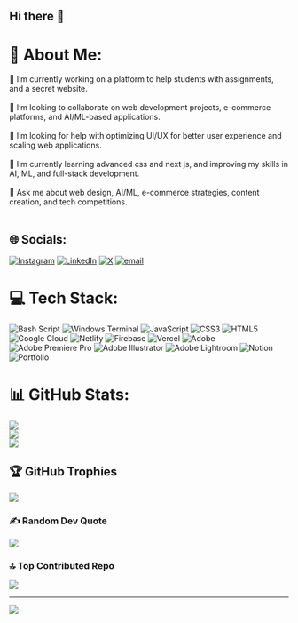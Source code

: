 ## Hi there 👋
# 💫 About Me:
🔭 I’m currently working on a platform to help  students with assignments, and a secret  website.<br><br>👯 I’m looking to collaborate on web development projects, e-commerce platforms, and AI/ML-based applications.<br><br>🤝 I’m looking for help with optimizing UI/UX for better user experience and scaling web applications.<br><br>🌱 I’m currently learning advanced css and next js, and improving my skills in AI, ML, and full-stack development.<br><br>💬 Ask me about web design, AI/ML, e-commerce strategies, content creation, and tech competitions.<br><br>


## 🌐 Socials:
[![Instagram](https://img.shields.io/badge/Instagram-%23E4405F.svg?logo=Instagram&logoColor=white)](https://instagram.com/krit.garg) [![LinkedIn](https://img.shields.io/badge/LinkedIn-%230077B5.svg?logo=linkedin&logoColor=white)](https://linkedin.com/in/krit--garg) [![X](https://img.shields.io/badge/X-black.svg?logo=X&logoColor=white)](https://x.com/KritGarg) [![email](https://img.shields.io/badge/Email-D14836?logo=gmail&logoColor=white)](mailto:kritg0160@gmail.com) 

# 💻 Tech Stack:
![Bash Script](https://img.shields.io/badge/bash_script-%23121011.svg?style=for-the-badge&logo=gnu-bash&logoColor=white) ![Windows Terminal](https://img.shields.io/badge/Windows%20Terminal-%234D4D4D.svg?style=for-the-badge&logo=windows-terminal&logoColor=white) ![JavaScript](https://img.shields.io/badge/javascript-%23323330.svg?style=for-the-badge&logo=javascript&logoColor=%23F7DF1E) ![CSS3](https://img.shields.io/badge/css3-%231572B6.svg?style=for-the-badge&logo=css3&logoColor=white) ![HTML5](https://img.shields.io/badge/html5-%23E34F26.svg?style=for-the-badge&logo=html5&logoColor=white) ![Google Cloud](https://img.shields.io/badge/GoogleCloud-%234285F4.svg?style=for-the-badge&logo=google-cloud&logoColor=white) ![Netlify](https://img.shields.io/badge/netlify-%23000000.svg?style=for-the-badge&logo=netlify&logoColor=#00C7B7) ![Firebase](https://img.shields.io/badge/firebase-%23039BE5.svg?style=for-the-badge&logo=firebase) ![Vercel](https://img.shields.io/badge/vercel-%23000000.svg?style=for-the-badge&logo=vercel&logoColor=white) ![Adobe](https://img.shields.io/badge/adobe-%23FF0000.svg?style=for-the-badge&logo=adobe&logoColor=white) ![Adobe Premiere Pro](https://img.shields.io/badge/Adobe%20Premiere%20Pro-9999FF.svg?style=for-the-badge&logo=Adobe%20Premiere%20Pro&logoColor=white) ![Adobe Illustrator](https://img.shields.io/badge/adobe%20illustrator-%23FF9A00.svg?style=for-the-badge&logo=adobe%20illustrator&logoColor=white) ![Adobe Lightroom](https://img.shields.io/badge/Adobe%20Lightroom-31A8FF.svg?style=for-the-badge&logo=Adobe%20Lightroom&logoColor=white) ![Notion](https://img.shields.io/badge/Notion-%23000000.svg?style=for-the-badge&logo=notion&logoColor=white) ![Portfolio](https://img.shields.io/badge/Portfolio-%23000000.svg?style=for-the-badge&logo=firefox&logoColor=#FF7139)
# 📊 GitHub Stats:
![](https://github-readme-stats.vercel.app/api?username=kritgarg&theme=dark&hide_border=false&include_all_commits=true&count_private=true)<br/>
![](https://github-readme-streak-stats.herokuapp.com/?user=kritgarg&theme=dark&hide_border=false)<br/>
![](https://github-readme-stats.vercel.app/api/top-langs/?username=kritgarg&theme=dark&hide_border=false&include_all_commits=true&count_private=true&layout=compact)

## 🏆 GitHub Trophies
![](https://github-profile-trophy.vercel.app/?username=kritgarg&theme=radical&no-frame=false&no-bg=false&margin-w=4)

### ✍️ Random Dev Quote
![](https://quotes-github-readme.vercel.app/api?type=horizontal&theme=dark)

### 🔝 Top Contributed Repo
![](https://github-contributor-stats.vercel.app/api?username=kritgarg&limit=5&theme=dark&combine_all_yearly_contributions=true)

---
[![](https://visitcount.itsvg.in/api?id=kritgarg&icon=0&color=0)](https://visitcount.itsvg.in)

<!-- Proudly created with GPRM ( https://gprm.itsvg.in ) -->
<!--
**kritgarg/kritgarg** is a ✨ _special_ ✨ repository because its `README.md` (this file) appears on your GitHub profile.

Here are some ideas to get you started:

- 🔭 I’m currently working on ...
- 🌱 I’m currently learning ...
- 👯 I’m looking to collaborate on ...
- 🤔 I’m looking for help with ...
- 💬 Ask me about ...
- 📫 How to reach me: ...
- 😄 Pronouns: ...
- ⚡ Fun fact: ...
-->
